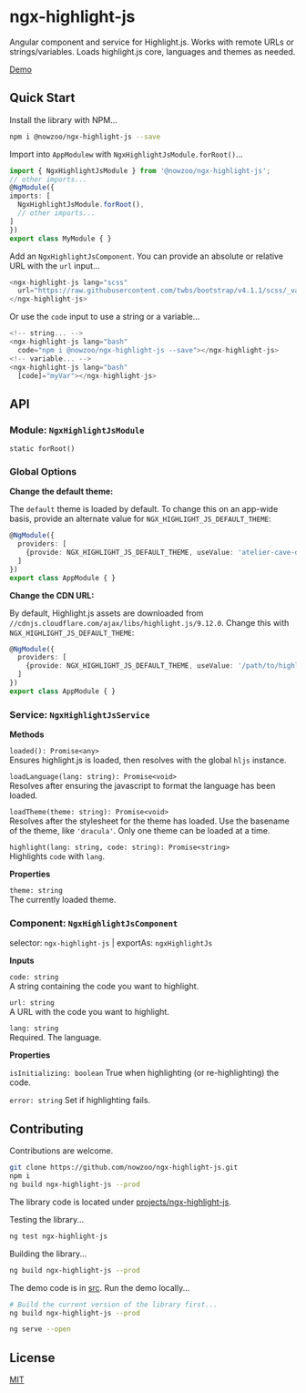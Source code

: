 
# ngx-highlight-js

Angular component and service for Highlight.js. Works with remote URLs or strings/variables. Loads highlight.js core, languages and themes as needed.

[Demo](https://nowzoo.github.io/ngx-highlight-js/)

## Quick Start
Install the library with NPM...


```bash
npm i @nowzoo/ngx-highlight-js --save
```

Import into `AppModulew` with `NgxHighlightJsModule.forRoot()`...</p>
```ts
import { NgxHighlightJsModule } from '@nowzoo/ngx-highlight-js';
// other imports...
@NgModule({
imports: [
  NgxHighlightJsModule.forRoot(),
  // other imports...
]
})
export class MyModule { }
```

Add an `NgxHighlightJsComponent`. You can provide an absolute or relative URL with the `url` input...

```ts
<ngx-highlight-js lang="scss"
  url="https://raw.githubusercontent.com/twbs/bootstrap/v4.1.1/scss/_variables.scss">
</ngx-highlight-js>
```
Or use the `code` input to use a string or a variable...

```ts
<!-- string... -->
<ngx-highlight-js lang="bash"
  code="npm i @nowzoo/ngx-highlight-js --save"></ngx-highlight-js>
<!-- variable... -->
<ngx-highlight-js lang="bash"
  [code]="myVar"></ngx-highlight-js>
```
## API

### Module: `NgxHighlightJsModule`  

`static forRoot()`

### Global Options

**Change the default theme:**

The `default` theme is loaded by default. To change this on an app-wide basis, provide an alternate value for `NGX_HIGHLIGHT_JS_DEFAULT_THEME`:

```ts
@NgModule({
  providers: [
    {provide: NGX_HIGHLIGHT_JS_DEFAULT_THEME, useValue: 'atelier-cave-dark'}
  ]
})
export class AppModule { }
```

**Change the CDN URL:**

By default, Highlight.js assets are downloaded from `//cdnjs.cloudflare.com/ajax/libs/highlight.js/9.12.0`. Change this with `NGX_HIGHLIGHT_JS_DEFAULT_THEME`:
```ts
@NgModule({
  providers: [
    {provide: NGX_HIGHLIGHT_JS_DEFAULT_THEME, useValue: '/path/to/highlight-js'}
  ]
})
export class AppModule { }
```


### Service: `NgxHighlightJsService`

**Methods**

`loaded(): Promise<any>`  
Ensures highlight.js is loaded, then resolves with the global `hljs` instance.

`loadLanguage(lang: string): Promise<void>`  
Resolves after ensuring the javascript to format the language has been loaded.

`loadTheme(theme: string): Promise<void>`  
Resolves after the stylesheet for the theme has loaded. Use the basename of the theme, like `'dracula'`. Only one theme can be loaded at a time.

`highlight(lang: string, code: string): Promise<string>`  
Highlights `code` with `lang`.


**Properties**

`theme: string`  
The currently loaded theme.

### Component: `NgxHighlightJsComponent`
selector: `ngx-highlight-js` | exportAs: `ngxHighlightJs`

**Inputs**

`code: string`  
A string containing the code you want to highlight.

`url: string`  
A URL with the code you want to highlight.

`lang: string`  
Required. The language.

**Properties**

`isInitializing: boolean`
True when highlighting (or re-highlighting) the code.

`error: string`
Set if highlighting fails.

## Contributing

Contributions are welcome.

```bash
git clone https://github.com/nowzoo/ngx-highlight-js.git
npm i
ng build ngx-highlight-js --prod
```

The library code is located under [projects/ngx-highlight-js](https://github.com/nowzoo/ngx-highlight-js/tree/master/projects/ngx-highlight-js).

Testing the library...

```bash
ng test ngx-highlight-js
```

Building the library...

```bash
ng build ngx-highlight-js --prod
```

The demo code is in [src](https://github.com/nowzoo/ngx-highlight-js/tree/master/src). Run the demo locally...

```bash
# Build the current version of the library first...
ng build ngx-highlight-js --prod

ng serve --open
```





## License
[MIT](https://github.com/nowzoo/ngx-highlight-js/blob/master/LICENSE)
